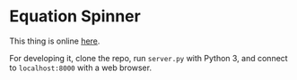 # Equation Spinner

This thing is online [here](https://akuli.github.io/eqspinner).

For developing it, clone the repo, run `server.py` with Python 3, and connect
to `localhost:8000` with a web browser.
